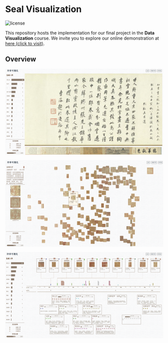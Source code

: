 # Seal Visualization
![license](https://img.shields.io/github/license/modelscope/modelscope.svg)

This repository hosts the implementation for our final project in the **Data Visualization** course. 
We invite you to explore our online demonstration at [here (click to visit)](https://8023looker.github.io/seal_visualization/#/).




## Overview

![Overview.](overview.png)

![Layout.](layout.png)

![Timeline.](timeline.png)
